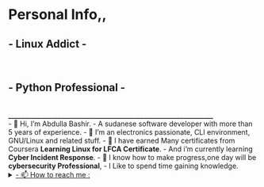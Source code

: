 <h1> Personal Info,,</h1>
<h2>- Linux Addict -</h2><br>
<h2>- Python Professional -</h2><br>
<strong>______________________________________________________________</strong><br>
- 👋 Hi, I’m Abdulla Bashir.
- A sudanese software developer with more than 5 years of experience.
- 👀 I’m an electronics passionate, CLI environment, GNU/Linux and related stuff.
- 🌱 I have earned Many certificates from Coursera <strong>Learning Linux for LFCA Certificate</strong>.
- And i’m currently learning <strong>Cyber Incident Response</strong>.
- 💞️ I know how to make progress,one day will be <strong>cybersecurity Professional</strong>,
- I Like to spend time gaining knowledge.


<details>
  <summary>
    <a href="#">- 📫 How to reach me :</a>
  </summary>
- _Gmail     : 3bdalla995@gmail.com_ <br>
- _Whatsapp  : +974 71203694_ <br>
- _Mobile    : +974 71203694_ <br>
- _Telegram  : @abdalloz_ <br>
- _Twitter   : @3bdalloz_ <br>

</details>
